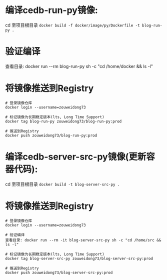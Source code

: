 

# 编译cedb-run-py镜像: 
cd 至项目根目录 
`docker build -f docker/image/py/Dockerfile -t blog-run-py .`

# 验证编译
查看目录: docker run --rm blog-run-py sh -c "cd /home/docker && ls -l"

# 将镜像推送到Registry
```
# 登录镜像仓库
docker login --username=zouweidong73

# 标记镜像为长期稳定版本(lts, Long Time Support)
docker tag blog-run-py zouweidong73/blog-run-py:prod

# 推送到Registry
docker push zouweidong73/blog-run-py:prod
```


# 编译cedb-server-src-py镜像(更新容器代码): 
cd 至项目根目录 
`docker build -t blog-server-src-py .`

# 将镜像推送到Registry
```
# 登录镜像仓库
docker login --username=zouweidong73

# 验证编译
查看目录: docker run --rm -it blog-server-src-py sh -c "cd /home/src && ls -l"

# 标记镜像为长期稳定版本(lts, Long Time Support)
docker tag blog-server-src-py zouweidong73/blog-server-src-py:prod

# 推送到Registry
docker push zouweidong73/blog-server-src-py:prod
```